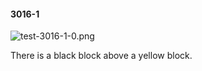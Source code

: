 #### 3016-1
![test-3016-1-0.png](https://github.com/lil-lab/nlvr/raw/master/nlvr/test/images/3/test-3016-1-0.png "test-3016-1-0.png")

There is a black block above a yellow block.